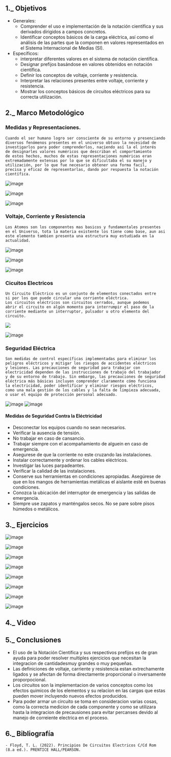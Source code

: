 ## 1._ Objetivos
 * Generales:
   - Comprender el uso e implementación de la notación científica y sus derivados dirigidos a campos concretos. 
   - Identificar conceptos básicos de la carga eléctrica, así como el análisis de las partes que la componen en valores representados en el Sistema Internacional de Medias (SI).
  * Específicos:
    - interpretar diferentes valores en el sistema de notación científica.
    - Designar prefijos basándose en valores obtenidos en notación científica.
    - Definir los conceptos de voltaje, corriente y resistencia.
    - Interpretar las relaciones presentes entre voltaje, corriente y resistencia. 
    - Mostrar los conceptos básicos de circuitos eléctricos para su correcta utilización.
## 2._ Marco Metodológico
### Medidas y Representaciones.
```
Cuando el ser humano logro ser consciente de su entorno y presenciando 
diversos fenómenos presentes en el universo obtuvo la necesidad de 
investigarlos para poder comprenderlos, naciendo así la el interés 
de designarles valores numéricos que describan el comportamiento 
de estos hechos, muchos de estas representaciones numéricas eran 
extremadamente extensas por lo que se dificultaba el su manejo y 
utilización, por lo que fue necesario obtener una forma facil, 
precisa y eficaz de representarlas, dando por respuesta la notación 
científica.
```

![image](https://user-images.githubusercontent.com/116705680/200743367-82ef372d-39e3-49bb-9a54-4501bcd90d25.png)

![image](https://user-images.githubusercontent.com/116705680/200745771-7e106b96-22b7-45ff-907b-33e7143fca8f.png)

![image](https://user-images.githubusercontent.com/116705680/200747599-98ae600b-5a07-41d8-8b03-beae227431ae.png)

### Voltaje, Corriente y Resistencia
```
Los Atomos son los componentes mas basicos y fundamentales presentes 
en el Universo, tota la materia existente los tiene como base, aun asi 
este elemento tambien presenta una estructura muy estudiada en la 
actualidad.
```

![image](https://user-images.githubusercontent.com/116705680/200753295-e5efddeb-5577-4a69-b3f3-a5158b2d2eee.png)

![image](https://user-images.githubusercontent.com/116705680/200759914-e1f36945-c2bc-4870-bbba-7af6ab24dca3.png)

![image](https://user-images.githubusercontent.com/116705680/200762620-c7099038-1023-478a-81ef-8751e54f1d0f.png)

### Cicuitos Electricos
```
Un Circuito Eléctrico es un conjunto de elementos conectados entre 
si por los que puede circular una corriente eléctrica.
Los circuitos eléctricos son circuitos cerrados, aunque podemos 
abrir el circuito en algún momento para interrumpir el paso de la 
corriente mediante un interruptor, pulsador u otro elemento del circuito.
```

![](https://user-images.githubusercontent.com/116705680/200769277-1d4d99ba-fdf1-46b2-9c9b-f799695ca08f.png)

![image](https://user-images.githubusercontent.com/116705680/200774745-adea96cd-5be2-46ed-b7f9-e55d129aaaa2.png)

### Seguridad Eléctrica
```
Son medidas de control específicas implementadas para eliminar los 
peligros eléctricos y mitigar los riesgos de accidentes eléctricos 
y lesiones. Las precauciones de seguridad para trabajar con 
electricidad dependen de las instrucciones de trabajo del trabajador 
y de su entorno de trabajo. Sin embargo, las precauciones de seguridad 
eléctrica más básicas incluyen comprender claramente cómo funciona
la electricidad, poder identificar y eliminar riesgos eléctricos, 
como una mala gestión de los cables y la falta de limpieza adecuada, 
o usar el equipo de protección personal adecuado.
```

![image](https://user-images.githubusercontent.com/116705680/200777653-3887bcf4-30bd-4c07-ac65-c0ec56b8c63f.png)
![image](https://user-images.githubusercontent.com/116705680/200777771-0cff75e6-8c06-46a0-be9a-8b01b9a67d32.png)

#### Medidas de Seguridad Contra la Eléctricidad
* Desconectar los equipos cuando no sean necesarios.
* Verificar la ausencia de tensión.
* No trabajar en caso de cansancio.
* Trabajar siempre con el acompañamiento de alguein en caso de emergencia.
* Asegurese de que la corriente no este cruzando las instalaciones.
* Instalar correctamente y ordenar los cables eléctricos.
* Investigar las luces parpadeantes.
* Verificar la calidad de las instalaciones. 
* Conserve sus herramientas en condiciones apropiadas. Asegúrese de que en los mangos de
herramientas metálicas el aislante esté en buenas condiciones.
* Conozca la ubicación del interruptor de emergencia y las salidas de emergencia.
* Siempre use zapatos y manténgalos secos. No se pare sobre pisos húmedos o metálicos.

## 3._ Ejercicios

![image](https://user-images.githubusercontent.com/116705680/201013988-9d856b2c-7b43-4c64-8534-e481770a0a30.png)

![image](https://user-images.githubusercontent.com/116705680/201014013-8a1b3e38-a1c1-452f-81a8-81d980f49c4a.png)

![image](https://user-images.githubusercontent.com/116705680/201014038-e45d3a60-d61a-435d-ad70-4578136305c8.png)

![image](https://user-images.githubusercontent.com/116705680/201014079-7bc8f93a-4f91-4a1c-822f-fc791d87a4df.png)

![image](https://user-images.githubusercontent.com/116705680/201014123-816e9ca4-9981-40dc-a37a-5a669404f6f5.png)

![image](https://user-images.githubusercontent.com/116705680/201014154-8b2bc9e9-01f3-4707-880a-0fd886e24834.png)

![image](https://user-images.githubusercontent.com/116705680/201014184-8e811e4b-28e4-46dd-8b8b-913455803624.png)

![image](https://user-images.githubusercontent.com/116705680/201014215-4ad395be-cf98-4071-872b-eeebe0a4701a.png)


## 4._ Video



## 5._ Conclusiones

* El uso de la Notación Cientifica y sus respectivos prefijos es de gran ayuda para poder resolver multiples ejercicios que necesitan la integracion de cantidadesmuy grandes o muy pequeñas.
* Las definiciones de voltaje, carriente y resistencia estan extrechamente ligados y se afectan de forma directamente proporcional o inversamente proporpocional.
* Los circuitos son la implementacion de varios conceptos como los efectos quimicos de los elementos y su relacion en las cargas que estas pueden mover incluyendo nuevos efectos producidos.
* Para poder armar un circuito se toma en consideracion varias cosas, como la correcta medicion de cada componente y como se utilizara hasta la integracion de precausiones para evitar percanses devido al manejo de correiente electrica en el proceso.

## 6._ Bibliografía
    - Floyd, T. L. (2022). Principios De Circuitos Electricos C/Cd Rom (8.a ed.). PRENTICE HALL/PEARSON.
